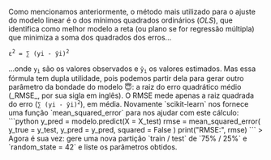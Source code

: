 Como mencionamos anteriormente, o método mais utilizado para o ajuste do modelo linear é o dos mínimos quadrados ordinários (_OLS_), que identifica como melhor modelo a reta (ou plano se for regressão múltipla) que minimiza a soma dos quadrados dos erros...

<pre>
<code>ε<sup>2</sup> = ∑ (yi - ŷi)<sup>2</sup></code>
</pre >

...onde <code>y<sub>i</sub></code> são os valores observados e <code>ŷ<sub>i</sub></code> os valores estimados.

Mas essa fórmula tem dupla utilidade, pois podemos partir dela para gerar outro parâmetro da bondade do modelo 😇: a raiz do erro quadrático médio (_RMSE_, por sua sigla em inglês). O RMSE mede apenas a raiz quadrada do erro (<code>∑ (yi - ŷi)<sup>2</sup></code>), em média. Novamente `scikit-learn` nos fornece uma função `mean_squared_error` para nos ajudar com este cálculo:

```python
y_pred = modelo.predict(X = X_test)

rmse = mean_squared_error(
  y_true = y_test,
  y_pred = y_pred,
  squared = False
)

print("RMSE:", rmse)
```
> Agora é sua vez: gere uma nova partição `train / test` de `75% / 25%` e `random_state = 42` e liste os parâmetros obtidos. 
